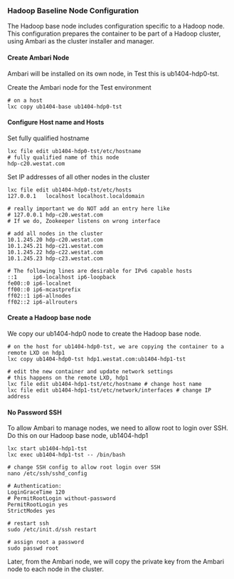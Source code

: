### Hadoop Baseline Node Configuration ###

The Hadoop base node includes configuration specific to a Hadoop node.
This configuration prepares the container to be part of a Hadoop cluster, using Ambari as
the cluster installer and manager.

#### Create Ambari Node ####
Ambari will be installed on its own node, in Test this is ub1404-hdp0-tst.

Create the Ambari node for the Test environment
```shell
# on a host
lxc copy ub1404-base ub1404-hdp0-tst
```
#### Configure Host name and Hosts  ####
Set fully qualified hostname
```shell
lxc file edit ub1404-hdp0-tst/etc/hostname
# fully qualified name of this node
hdp-c20.westat.com
````
Set IP addresses of all other nodes in the cluster
```shell
lxc file edit ub1404-hdp0-tst/etc/hosts
127.0.0.1   localhost localhost.localdomain

# really important we do NOT add an entry here like
# 127.0.0.1 hdp-c20.westat.com
# If we do, Zookeeper listens on wrong interface

# add all nodes in the cluster
10.1.245.20 hdp-c20.westat.com
10.1.245.21 hdp-c21.westat.com
10.1.245.22 hdp-c22.westat.com
10.1.245.23 hdp-c23.westat.com

# The following lines are desirable for IPv6 capable hosts
::1     ip6-localhost ip6-loopback
fe00::0 ip6-localnet
ff00::0 ip6-mcastprefix
ff02::1 ip6-allnodes
ff02::2 ip6-allrouters
```
#### Create a Hadoop base node ####
We copy our ub1404-hdp0 node to create the Hadoop base node.
```shell
# on the host for ub1404-hdp0-tst, we are copying the container to a remote LXD on hdp1
lxc copy ub1404-hdp0-tst hdp1.westat.com:ub1404-hdp1-tst

# edit the new container and update network settings
# this happens on the remote LXD, hdp1
lxc file edit ub1404-hdp1-tst/etc/hostname # change host name
lxc file edit ub1404-hdp1-tst/etc/network/interfaces # change IP address
```
#### No Password SSH ####
To allow Ambari to manage nodes, we need to allow root to login over SSH.
Do this on our Hadoop base node, ub1404-hdp1
```shell
lxc start ub1404-hdp1-tst
lxc exec ub1404-hdp1-tst -- /bin/bash

# change SSH config to allow root login over SSH
nano /etc/ssh/sshd_config

# Authentication:
LoginGraceTime 120
# PermitRootLogin without-password
PermitRootLogin yes
StrictModes yes

# restart ssh
sudo /etc/init.d/ssh restart

# assign root a password
sudo passwd root
```
Later, from the Ambari node, we will copy the private key from the Ambari node to each node in the cluster.
